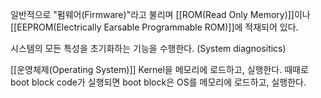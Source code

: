 
일반적으로 "펌웨어(Firmware)"라고 불리며 [[ROM(Read Only Memory)]]이나 [[EEPROM(Electrically Earsable  Programmable ROM)]]에 적재되어 있다. 

시스템의 모든 특성을 초기화하는 기능을 수행한다. (System diagnositics)

[[운영체제(Operating System)]] Kernel을 메모리에 로드하고, 실행한다. 때때로 boot block code가 실행되면 boot block은 OS를 메모리에 로드하고, 실행한다. 




